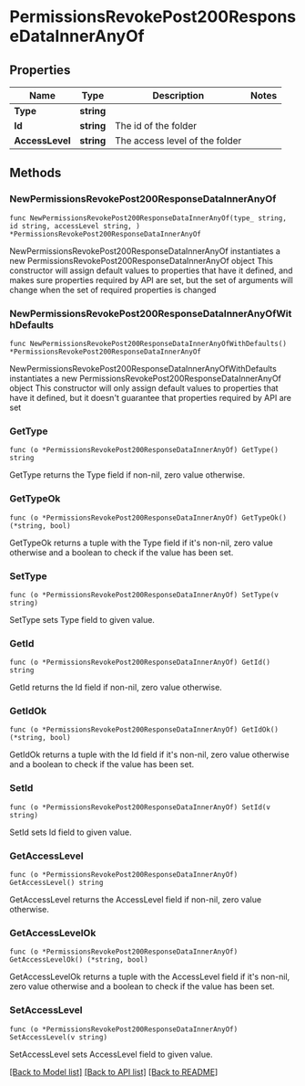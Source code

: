 # PermissionsRevokePost200ResponseDataInnerAnyOf

## Properties

Name | Type | Description | Notes
------------ | ------------- | ------------- | -------------
**Type** | **string** |  | 
**Id** | **string** | The id of the folder | 
**AccessLevel** | **string** | The access level of the folder | 

## Methods

### NewPermissionsRevokePost200ResponseDataInnerAnyOf

`func NewPermissionsRevokePost200ResponseDataInnerAnyOf(type_ string, id string, accessLevel string, ) *PermissionsRevokePost200ResponseDataInnerAnyOf`

NewPermissionsRevokePost200ResponseDataInnerAnyOf instantiates a new PermissionsRevokePost200ResponseDataInnerAnyOf object
This constructor will assign default values to properties that have it defined,
and makes sure properties required by API are set, but the set of arguments
will change when the set of required properties is changed

### NewPermissionsRevokePost200ResponseDataInnerAnyOfWithDefaults

`func NewPermissionsRevokePost200ResponseDataInnerAnyOfWithDefaults() *PermissionsRevokePost200ResponseDataInnerAnyOf`

NewPermissionsRevokePost200ResponseDataInnerAnyOfWithDefaults instantiates a new PermissionsRevokePost200ResponseDataInnerAnyOf object
This constructor will only assign default values to properties that have it defined,
but it doesn't guarantee that properties required by API are set

### GetType

`func (o *PermissionsRevokePost200ResponseDataInnerAnyOf) GetType() string`

GetType returns the Type field if non-nil, zero value otherwise.

### GetTypeOk

`func (o *PermissionsRevokePost200ResponseDataInnerAnyOf) GetTypeOk() (*string, bool)`

GetTypeOk returns a tuple with the Type field if it's non-nil, zero value otherwise
and a boolean to check if the value has been set.

### SetType

`func (o *PermissionsRevokePost200ResponseDataInnerAnyOf) SetType(v string)`

SetType sets Type field to given value.


### GetId

`func (o *PermissionsRevokePost200ResponseDataInnerAnyOf) GetId() string`

GetId returns the Id field if non-nil, zero value otherwise.

### GetIdOk

`func (o *PermissionsRevokePost200ResponseDataInnerAnyOf) GetIdOk() (*string, bool)`

GetIdOk returns a tuple with the Id field if it's non-nil, zero value otherwise
and a boolean to check if the value has been set.

### SetId

`func (o *PermissionsRevokePost200ResponseDataInnerAnyOf) SetId(v string)`

SetId sets Id field to given value.


### GetAccessLevel

`func (o *PermissionsRevokePost200ResponseDataInnerAnyOf) GetAccessLevel() string`

GetAccessLevel returns the AccessLevel field if non-nil, zero value otherwise.

### GetAccessLevelOk

`func (o *PermissionsRevokePost200ResponseDataInnerAnyOf) GetAccessLevelOk() (*string, bool)`

GetAccessLevelOk returns a tuple with the AccessLevel field if it's non-nil, zero value otherwise
and a boolean to check if the value has been set.

### SetAccessLevel

`func (o *PermissionsRevokePost200ResponseDataInnerAnyOf) SetAccessLevel(v string)`

SetAccessLevel sets AccessLevel field to given value.



[[Back to Model list]](../README.md#documentation-for-models) [[Back to API list]](../README.md#documentation-for-api-endpoints) [[Back to README]](../README.md)


